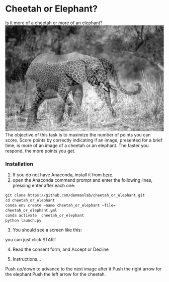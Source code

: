 # Cheetah or Elephant?
Is it more of a cheetah or more of an elephant?
![chelephant](https://github.com/denmanlab/cheetah_or_elephant/blob/master/models/chelephant.jpg "chelephant")
The objective of this task is to maximize the number of points you can score. Score points by correctly indicating if an image, presented for a brief time, is more of an image of a cheetah or an elephant. The faster you respond, the more points you get. 

### Installation
1. If you do not have Anaconda, install it from [here](https://www.anaconda.com/products/individual).
2. open the Anaconda command prompt and enter the following lines, pressing enter after each one:
```
git clone https://github.com/denmanlab/cheetah_or_elephant.git
cd cheetah_or_elephant
conda env create —name cheetah_or_elephant —file= cheetah_or_elephant.yml
conda activate  cheetah_or_elephant
python launch.py
```
3. You should see a screen like this:

you can just click START

4. Read the consent form, and Accept or Decline

5. Instructions...

Push up/down to advance to the next image
after it 
Push the right arrow for the elephant
Push the left arrow for the cheetah. 
